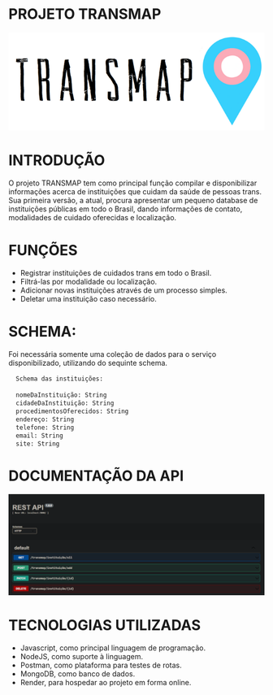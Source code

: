 # PROJETO TRANSMAP

![image](https://github.com/MargarethGalmier/TransMap/blob/main/rsz_transmapheader.png?raw=true)


# INTRODUÇÃO

O projeto TRANSMAP tem como principal função compilar e disponibilizar informações acerca de instituições que cuidam da saúde de pessoas trans. Sua primeira versão, a atual, procura apresentar um pequeno database de instituições públicas em todo o Brasil, dando informações de contato, modalidades de cuidado oferecidas e localização. 


# FUNÇÕES
- Registrar instituições de cuidados trans em todo o Brasil.
- Filtrá-las por modalidade ou localização.
- Adicionar novas instituições através de um processo simples.
- Deletar uma instituição caso necessário. 


# SCHEMA: 
Foi necessária somente uma coleção de dados para o serviço disponibilizado, utilizando do sequinte schema.


>     
      Schema das instituições:
      
      nomeDaInstituição: String
      cidadeDaInstituição: String
      procedimentosOferecidos: String
      endereço: String
      telefone: String
      email: String
      site: String      

# DOCUMENTAÇÃO DA API
![image](https://github.com/MargarethGalmier/TransMap/blob/main/swagger%20routes.png?raw=true)

# TECNOLOGIAS UTILIZADAS

- Javascript, como principal linguagem de programação.
- NodeJS, como suporte à linguagem.
- Postman, como plataforma para testes de rotas.
- MongoDB, como banco de dados.
- Render, para hospedar ao projeto em forma online.
